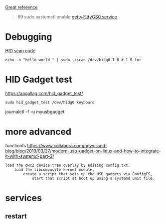 [Great reference](http://irq5.io/2016/12/22/raspberry-pi-zero-as-multiple-usb-gadgets/)
>    69  sudo systemctl enable getty@ttyGS0.service

# Debugging
[HID scan code](https://github.com/girst/hardpass-sendHID)
```
echo -n "hello world " | sudo ./scan /dev/hidg0 1 0 # 1 0 for
```
# HID Gadget test
https://aagallag.com/hid_gadget_test/

```
sudo hid_gadget_test /dev/hidg0 keyboard
```

journalctl -f -u myusbgadget

# more advanced
functionfs
https://www.collabora.com/news-and-blog/blog/2019/03/27/modern-usb-gadget-on-linux-and-how-to-integrate-it-with-systemd-part-2/


    load the dwc2 device tree overlay by editing config.txt,
        load the libcomposite kernel module,
            create a script that sets up the USB gadgets via ConfigFS,
                start that script at boot up using a systemd unit file.


# services

## restart


